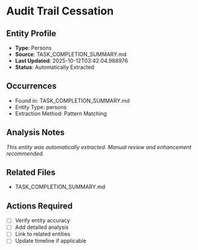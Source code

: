 # Audit Trail Cessation

## Entity Profile
- **Type**: Persons
- **Source**: TASK_COMPLETION_SUMMARY.md
- **Last Updated**: 2025-10-12T03:42:04.988976
- **Status**: Automatically Extracted

## Occurrences
- Found in: TASK_COMPLETION_SUMMARY.md
- Entity Type: persons
- Extraction Method: Pattern Matching

## Analysis Notes
*This entity was automatically extracted. Manual review and enhancement recommended.*

## Related Files
- TASK_COMPLETION_SUMMARY.md

## Actions Required
- [ ] Verify entity accuracy
- [ ] Add detailed analysis
- [ ] Link to related entities
- [ ] Update timeline if applicable
